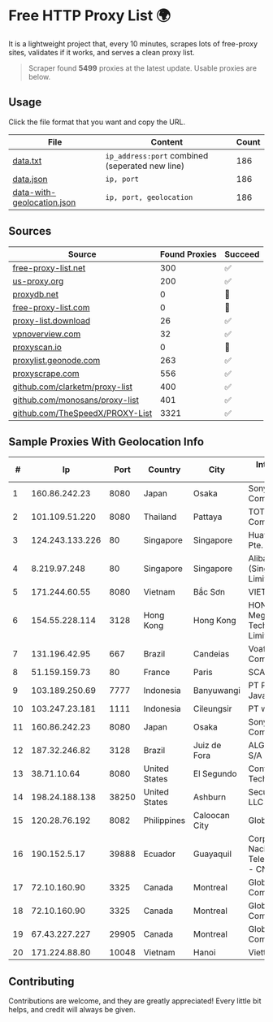 
# Free HTTP Proxy List 🌍

It is a lightweight project that, every 10 minutes, scrapes lots of free-proxy sites, validates if it works, and serves a clean proxy list.


> Scraper found **5499** proxies at the latest update. Usable proxies are below.

## Usage

Click the file format that you want and copy the URL.


|File|Content|Count|
|----|-------|-----|
|[data.txt](https://raw.githubusercontent.com/themiralay/Proxy-List-World/master/data.txt)|`ip_address:port` combined (seperated new line)|186|
|[data.json](https://raw.githubusercontent.com/themiralay/Proxy-List-World/master/data.json)|`ip, port`|186|
|[data-with-geolocation.json](https://raw.githubusercontent.com/themiralay/Proxy-List-World/master/data-with-geolocation.json)|`ip, port, geolocation`|186|

## Sources

|Source|Found Proxies|Succeed|
|------|-------------|-------|
|[free-proxy-list.net](https://free-proxy-list.net)|300|✅|
|[us-proxy.org](https://www.us-proxy.org)|200|✅|
|[proxydb.net](http://proxydb.net)|0|🚫|
|[free-proxy-list.com](https://free-proxy-list.com/?page=&port=&type%5B%5D=http&type%5B%5D=https&up_time=0&search=Search)|0|🚫|
|[proxy-list.download](https://www.proxy-list.download/HTTP)|26|✅|
|[vpnoverview.com](https://vpnoverview.com/privacy/anonymous-browsing/free-proxy-servers)|32|✅|
|[proxyscan.io](https://www.proxyscan.io)|0|🚫|
|[proxylist.geonode.com](https://proxylist.geonode.com/api/proxy-list?limit=300&page=1&sort_by=lastChecked&sort_type=desc&protocols=http,https)|263|✅|
|[proxyscrape.com](https://api.proxyscrape.com/v2/?request=displayproxies&protocol=http&timeout=10000&country=all&ssl=all&anonymity=all)|556|✅|
|[github.com/clarketm/proxy-list](https://raw.githubusercontent.com/clarketm/proxy-list/master/proxy-list-raw.txt)|400|✅|
|[github.com/monosans/proxy-list](https://raw.githubusercontent.com/monosans/proxy-list/main/proxies/http.txt)|401|✅|
|[github.com/TheSpeedX/PROXY-List](https://raw.githubusercontent.com/TheSpeedX/PROXY-List/master/http.txt)|3321|✅|


## Sample Proxies With Geolocation Info

|#|Ip|Port|Country|City|Internet Service Provider|
|-|--|----|-------|----|-------------------------|
|1|160.86.242.23|8080|Japan|Osaka|Sony Network Communications Inc|
|2|101.109.51.220|8080|Thailand|Pattaya|TOT Public Company Limited|
|3|124.243.133.226|80|Singapore|Singapore|Huawei International Pte. Ltd.|
|4|8.219.97.248|80|Singapore|Singapore|Alibaba Cloud (Singapore) Private Limited|
|5|171.244.60.55|8080|Vietnam|Bắc Sơn|VIETEL|
|6|154.55.228.114|3128|Hong Kong|Hong Kong|HONG KONG Megalayer Technology Co., Limited|
|7|131.196.42.95|667|Brazil|Candeias|Voafibra Comunicacao|
|8|51.159.159.73|80|France|Paris|SCALEWAY|
|9|103.189.250.69|7777|Indonesia|Banyuwangi|PT Pandawa Lima Java Network|
|10|103.247.23.181|1111|Indonesia|Cileungsir|PT wifian Solution|
|11|160.86.242.23|8080|Japan|Osaka|Sony Network Communications Inc|
|12|187.32.246.82|3128|Brazil|Juiz de Fora|ALGAR TELECOM S/A|
|13|38.71.10.64|8080|United States|El Segundo|ContentKeeper Technologies|
|14|198.24.188.138|38250|United States|Ashburn|Secured Servers LLC|
|15|120.28.76.192|8082|Philippines|Caloocan City|Globe Telecom|
|16|190.152.5.17|39888|Ecuador|Guayaquil|Corporacion Nacional De Telecomunicaciones - CNT EP|
|17|72.10.160.90|3325|Canada|Montreal|GloboTech Communications|
|18|72.10.160.90|3325|Canada|Montreal|GloboTech Communications|
|19|67.43.227.227|29905|Canada|Montreal|GloboTech Communications|
|20|171.224.88.80|10048|Vietnam|Hanoi|Viettel Corporation|



## Contributing

Contributions are welcome, and they are greatly appreciated! Every
little bit helps, and credit will always be given.

